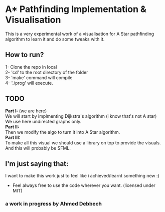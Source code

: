 # A* Pathfinding Implementation & Visualisation
This is a very experimental work of a visualisation for A Star pathfinding algorithm to learn it and do some tweaks with it.

## How to run?
1- Clone the repo in local \
2- 'cd' to the root directory of the folder \
3- 'make' command will compile \
4- './prog' will execute. 
## TODO
**Part I:** (we are here)\
We will start by implmenting Dijkstra's algorithm (i know that's not A star)\
We use here undirected graphs only. \
**Part II:** \
Then we modify the algo to turn it into A Star algorithm. \
**Part III:** \
To make all this visual we should use a library on top to provide the visuals. \
And this will probably be SFML.

## I'm just saying that:
I want to make this work just to feel like i achieved/learnt something new :) 
* Feel always free to use the code wherever you want. (licensed under MIT) 

### a work in progress by Ahmed Debbech
